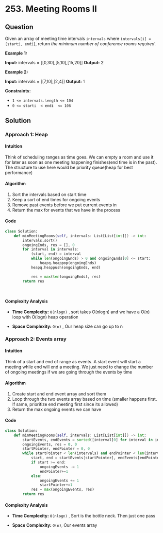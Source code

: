 # 253. Meeting Rooms II

## Question

Given an array of meeting time intervals  `intervals`  where  `intervals[i] = [starti, endi]`, return  _the minimum number of conference rooms required_.

**Example 1:**

**Input:** intervals = [[0,30],[5,10],[15,20]]
**Output:** 2

**Example 2:**

**Input:** intervals = [[7,10],[2,4]]
**Output:** 1

**Constraints:**

- `1 <= intervals.length <= 104`
- `0 <= starti  < endi  <= 106`

## Solution

### Approach 1: Heap

#### Intuition

Think of scheduling ranges as time goes. We can empty a room and use it for later as soon as one meeting happening finishes(end time is in the past). The structure to use here would be priority queue(heap for best performance)

#### Algorithm

1. Sort the intervals based on start time
2. Keep a sort of end times for ongoing events
3. Remove past events before we put current events in
4. Return the max for events that we have in the process

#### Code

```python
class Solution:
    def minMeetingRooms(self, intervals: List[List[int]]) -> int:
        intervals.sort()
        ongoingEnds, res = [], 0
        for interval in intervals:
            (start, end) = interval
            while len(ongoingEnds) > 0 and ongoingEnds[0] <= start:
                heapq.heappop(ongoingEnds)
            heapq.heappush(ongoingEnds, end)
            
            res = max(len(ongoingEnds), res)
        return res
            
                    
```

#### Complexity Analysis

- **Time Complexity:**  `O(nlogn)` , sort takes O(nlogn) and we have a O(n) loop with O(logn) heap operation

- **Space Complexity:**  `O(n)` , Our heap size can go up to n

### Approach 2: Events array

#### Intuition

Think of a start and end of range as events. A start event will start a meeting while end will end a meeting. We just need to change the number of ongoing meetings if we are going through the events by time

#### Algorithm

1. Create start and end event array and sort them
2. Loop through the two events array based on time (smaller happens first. If same, prioritize end meeting first since its allowed)
3. Return the max ongoing events we can have

#### Code

```python
class Solution:
    def minMeetingRooms(self, intervals: List[List[int]]) -> int:
        startEvents, endEvents = sorted([interval[0] for interval in intervals]), sorted([interval[1] for interval in intervals])
        ongoingEvents, res = 0, 0
        startPointer, endPointer = 0, 0
        while startPointer < len(intervals) and endPointer < len(intervals):
            start, end = startEvents[startPointer], endEvents[endPointer]
            if start >= end:
                ongoingEvents -= 1
                endPointer+=1
            else:
                ongoingEvents += 1
                startPointer+=1
            res = max(ongoingEvents, res)
        return res
```

#### Complexity Analysis

- **Time Complexity:**  `O(nlogn)` , Sort is the bottle neck. Then just one pass

- **Space Complexity:**  `O(n)`, Our events array
